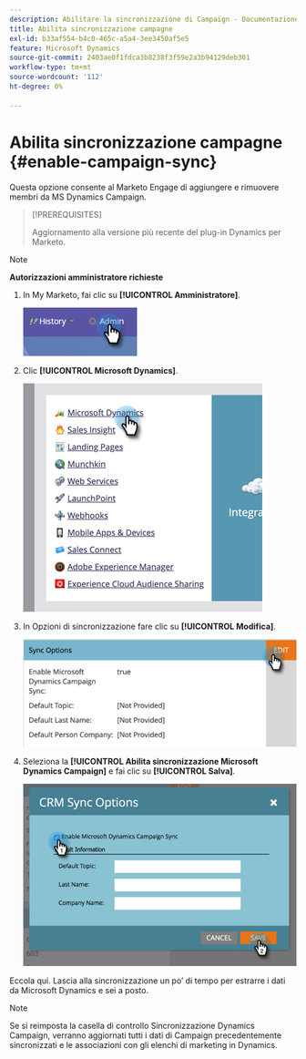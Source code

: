 ```yaml
---
description: Abilitare la sincronizzazione di Campaign - Documentazione di Marketo - Documentazione del prodotto
title: Abilita sincronizzazione campagne
exl-id: b33af554-b4c0-465c-a5a4-3ee3450af5e5
feature: Microsoft Dynamics
source-git-commit: 2403ae0f1fdca3b8238f3f59e2a3b94129deb301
workflow-type: tm+mt
source-wordcount: '112'
ht-degree: 0%

---
```


# Abilita sincronizzazione campagne {#enable-campaign-sync}

Questa opzione consente al Marketo Engage di aggiungere e rimuovere membri da MS Dynamics Campaign.

>[!PREREQUISITES]
>
>Aggiornamento alla versione più recente del plug-in Dynamics per Marketo.

>[!NOTE]
>
>**Autorizzazioni amministratore richieste**

1. In My Marketo, fai clic su **[!UICONTROL Amministratore]**.

   ![](assets/enable-campaign-sync-1.png)

1. Clic **[!UICONTROL Microsoft Dynamics]**.

   ![](assets/enable-campaign-sync-2.png)

1. In Opzioni di sincronizzazione fare clic su **[!UICONTROL Modifica]**.

   ![](assets/enable-campaign-sync-3.png)

1. Seleziona la **[!UICONTROL Abilita sincronizzazione Microsoft Dynamics Campaign]** e fai clic su **[!UICONTROL Salva]**.

   ![](assets/enable-campaign-sync-4.png)

Eccola qui. Lascia alla sincronizzazione un po’ di tempo per estrarre i dati da Microsoft Dynamics e sei a posto.

>[!NOTE]
>
>Se si reimposta la casella di controllo Sincronizzazione Dynamics Campaign, verranno aggiornati tutti i dati di Campaign precedentemente sincronizzati e le associazioni con gli elenchi di marketing in Dynamics.
